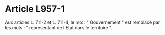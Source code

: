 # Article L957-1

Aux articles L. 711-2 et L. 711-4, le mot : " Gouvernement " est remplacé par les mots : " représentant de l'Etat dans le territoire ".
